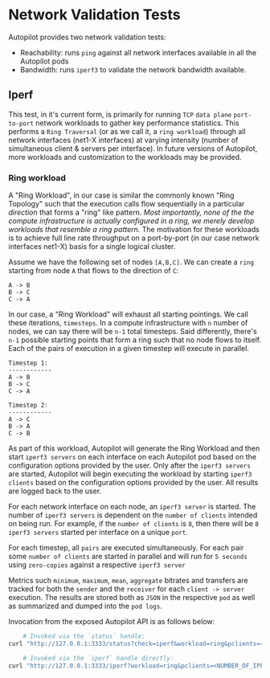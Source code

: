 # Network Validation Tests

Autopilot provides two network validation tests:

- Reachability: runs `ping` against all network interfaces available in all the Autopilot pods
- Bandwidth: runs `iperf3` to validate the network bandwidth available.

## Iperf

This test, in it's current form, is primarily for running `TCP` `data plane` `port-to-port` network workloads to gather key performance statistics. This performs a `Ring Traversal` (or as we call it, a `ring workload`) through all network interfaces (net1-X interfaces) at varying intensity (number of simultaneous client & servers per interface). In future versions of Autopilot, more workloads and customization to the workloads may be provided.

### Ring workload
A "Ring Workload", in our case is similar the commonly known "Ring Topology" such that the execution calls flow sequentially in a   particular _direction_ that forms a "ring" like pattern. _Most importantly, none of the the compute infrastructure is actually configured in a ring, we merely develop workloads that resemble a ring pattern._ The motivation for these workloads is to achieve full line rate throughput on a port-by-port (in our case network interfaces net1-X) basis for a single logical cluster.

Assume we have the following set of nodes `[A,B,C]`.  We can create a `ring` starting from node `A` that flows to the direction of `C`:

```console
A -> B
B -> C
C -> A
```

In our case, a "Ring Workload" will exhaust all starting pointings. We call these iterations, `timesteps`. In a compute infrastructure with `n` number of nodes, we can say there will be `n-1` total timesteps. Said differently, there's `n-1` possible starting points that form a ring such that no node flows to itself.  Each of the pairs of execution in a given timestep will execute in parallel.

```console
Timestep 1:
------------
A -> B
B -> C
C -> A

Timestep 2:
------------
A -> C
B -> A
C -> B
```

As part of this workload, Autopilot will generate the Ring Workload and then start `iperf3 servers` on each interface on each Autopilot pod based on the configuration options provided by the user.  Only after the `iperf3 servers` are started, Autopilot will begin executing the workload by starting `iperf3 clients` based on the configuration options provided by the user. All results are logged back to the user.

For each network interface on each node, an `iperf3 server` is started. The number of `iperf3 servers` is dependent on the `number of clients` intended on being run. For example, if the  `number of clients` is `8`, then there will be `8` `iperf3 servers` started per interface on a unique `port`.

For each timestep, all `pairs` are executed simultaneously. For each pair some `number of clients` are started in parallel and will run for `5 seconds` using `zero-copies` against a respective `iperf3 server`

Metrics such `minimum`, `maximum`, `mean`, `aggregate` bitrates and transfers are tracked for both the `sender` and the `receiver` for each `client -> server` execution. The results are stored both as `JSON` in the respective `pod` as well as summarized and dumped into the `pod logs`.

Invocation from the exposed Autopilot API is as follows below:

```bash
    # Invoked via the `status` handle:
curl "http://127.0.0.1:3333/status?check=iperf&workload=ring&pclients=<NUMBER_OF_IPERF3_CLIENTS>&startport=<STARTING_IPERF3_SERVER_PORT>"

    # Invoked via the `iperf` handle directly:
curl "http://127.0.0.1:3333/iperf?workload=ring&pclients=<NUMBER_OF_IPERF3_CLIENTS>&startport=<STARTING_IPERF3_SERVER_PORT>"
```
